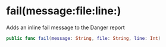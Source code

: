 # fail(message:​file:​line:​)

Adds an inline fail message to the Danger report

``` swift
public func fail(message:​ String, file:​ String, line:​ Int)
```

